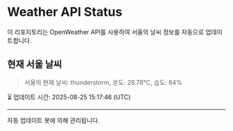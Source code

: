 
# Weather API Status

이 리포지토리는 OpenWeather API를 사용하여 서울의 날씨 정보를 자동으로 업데이트합니다.

## 현재 서울 날씨
> 서울의 현재 날씨: thunderstorm, 온도: 28.78°C, 습도: 84%

⏳ 업데이트 시간: 2025-08-25 15:17:46 (UTC)

---
자동 업데이트 봇에 의해 관리됩니다.
